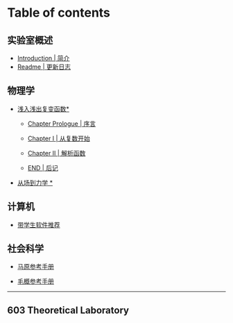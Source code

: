 # Table of contents

## 实验室概述

* [Introduction | 简介](README.md)
* [Readme | 更新日志](LOG.md)

## 物理学

*   [浅入浅出复变函数*]()
	* [Chapter Prologue | 序言](MathematicPhysics/1.md)
    
	* [Chapter I | 从复数开始](MathematicPhysics/2.md)
    
	* [Chapter II | 解析函数](MathematicPhysics/3.md)
    
	* [END | 后记](MathematicPhysics/4.md)

*   [从场到力学 *]()

## 计算机

*   [带学生软件推荐](Software/star.md)

## 社会科学

*   [马原参考手册](Political/马克思主义原理.md)

-   [毛概参考手册](Political/毛概.md)

---

## 603 Theoretical Laboratory
